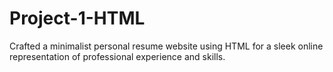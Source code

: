 # Project-1-HTML
Crafted a minimalist personal resume website using HTML for a sleek online representation of professional experience and skills.
